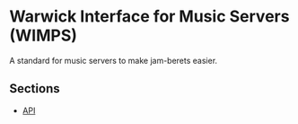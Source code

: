 # Warwick Interface for Music Servers (WIMPS)
A standard for music servers to make jam-berets easier.

## Sections
* [API](https://github.com/mcnutty26/music-server-standard/blob/master/api.md)
